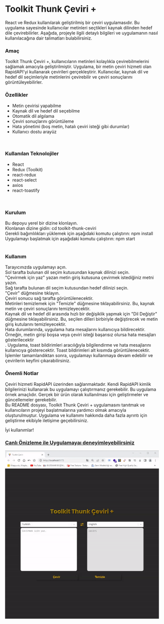 <h1>Toolkit Thunk Çeviri +</h1>
React ve Redux kullanılarak geliştirilmiş bir çeviri uygulamasıdır. Bu uygulama sayesinde kullanıcılar metinleri seçtikleri kaynak dilinden hedef dile çevirebilirler. Aşağıda, projeyle ilgili detaylı bilgileri ve uygulamanın nasıl kullanılacağına dair talimatları bulabilirsiniz.

<h3>Amaç</h3>
Toolkit Thunk Çeviri +, kullanıcıların metinleri kolaylıkla çevirebilmelerini sağlamak amacıyla geliştirilmiştir. Uygulama, bir metin çeviri hizmeti olan RapidAPI'yi kullanarak çevirileri gerçekleştirir. Kullanıcılar, kaynak dil ve hedef dil seçimleriyle metinlerini çevirebilir ve çeviri sonuçlarını görüntüleyebilirler.</br>

<h3>Özellikler</h3>
<ul>
    <li>Metin çevirisi yapabilme</li>
<li>Kaynak dil ve hedef dil seçebilme</li>
<li>Otomatik dil algılama</li>
<li>Çeviri sonuçlarını görüntüleme</li>
<li>Hata yönetimi (boş metin, hatalı çeviri isteği gibi durumlar)</li>
<li>Kullanıcı dostu arayüz</li>

</ul></br>

<h3>Kullanılan Teknolojiler</h3>
<ul>
    <li>React</li>
    <li>Redux (Toolkit)</li>
    <li>react-redux</li>
    <li>react-select</li>
    <li>axios</li>
    <li>react-toastify</li>
</ul></br>

<h3>Kurulum</h3>
Bu depoyu yerel bir dizine klonlayın.</br>
Klonlanan dizine gidin: cd toolkit-thunk-ceviri</br>
Gerekli bağımlılıkları yüklemek için aşağıdaki komutu çalıştırın: npm install</br>
Uygulamayı başlatmak için aşağıdaki komutu çalıştırın: npm start</br></br>

<h3>Kullanım</h3>
Tarayıcınızda uygulamayı açın.</br>
Sol tarafta bulunan dil seçim kutusundan kaynak dilinizi seçin.</br>
"Çevirmek için yaz" yazan metin giriş kutusuna çevirmek istediğiniz metni yazın.</br>
Sağ tarafta bulunan dil seçim kutusundan hedef dilinizi seçin.</br>
"Çevir" düğmesine tıklayın.</br>
Çeviri sonucu sağ tarafta görüntülenecektir.</br>
Metinleri temizlemek için "Temizle" düğmesine tıklayabilirsiniz. Bu, kaynak metin ve çeviri sonuçlarını temizleyecektir.</br>
Kaynak dil ve hedef dil arasında hızlı bir değişiklik yapmak için "Dil Değiştir" düğmesine tıklayabilirsiniz. Bu, seçilen dilleri birbiriyle değiştirecek ve metin giriş kutularını temizleyecektir.</br>
Hata durumlarında, uygulama hata mesajlarını kullanıcıya bildirecektir. Örneğin, metin girişi boşsa veya çeviri isteği başarısız olursa hata mesajları gösterilecektir</br>.
Uygulama, toast bildirimleri aracılığıyla bilgilendirme ve hata mesajlarını kullanıcıya gösterecektir. Toast bildirimleri alt kısımda görüntülenecektir.</br>
İşlemler tamamlandıktan sonra, uygulamayı kullanmaya devam edebilir ve çevirilerin keyfini çıkarabilirsiniz.</br>

<h3>Önemli Notlar</h3>
Çeviri hizmeti RapidAPI üzerinden sağlanmaktadır. Kendi RapidAPI kimlik bilgilerinizi kullanarak bu uygulamayı çalıştırmanız gerekebilir.
Bu uygulama örnek amaçlıdır. Gerçek bir ürün olarak kullanılması için geliştirmeler ve güncellemeler gerekebilir.</br>
Bu README dosyası, Toolkit Thunk Çeviri + uygulamasını tanıtmak ve kullanıcıların projeyi başlatmalarına yardımcı olmak amacıyla oluşturulmuştur. Uygulama ve kullanımı hakkında daha fazla ayrıntı için geliştirme ekibiyle iletişime geçebilirsiniz.<br>

İyi kullanımlar!

<h3><a href="https://toolkit-translate.netlify.app">Canlı Önizleme ile Uygulamayaı deneyimleyebilirsiniz</a></h3>
<img src="./src/assets/screen.gif" alt="">
